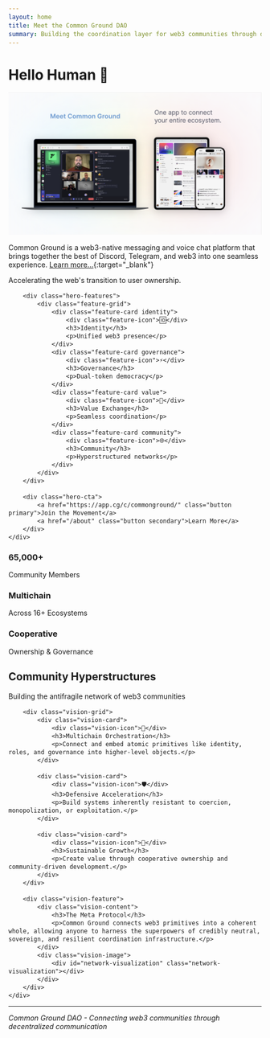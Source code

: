 ```yaml
---
layout: home
title: Meet the Common Ground DAO
summary: Building the coordination layer for web3 communities through decentralized communication tools.
---
```


# Hello Human 👋

![Common Ground Product Suite](/assets/images/common-ground-product-suite.png)

Common Ground is a web3-native messaging and voice chat platform that brings together the best of Discord, Telegram, and web3 into one seamless experience. [Learn more...](https://commonground.cg){:target="_blank"}

<div class="hero full-screen">
    <div class="hero-content">
        <p class="hero-subtitle">Accelerating the web's transition to  user ownership.</p>
        
        <div class="hero-features">
            <div class="feature-grid">
                <div class="feature-card identity">
                    <div class="feature-icon">🆔</div>
                    <h3>Identity</h3>
                    <p>Unified web3 presence</p>
                </div>
                <div class="feature-card governance">
                    <div class="feature-icon">⚡️</div>
                    <h3>Governance</h3>
                    <p>Dual-token democracy</p>
                </div>
                <div class="feature-card value">
                    <div class="feature-icon">💫</div>
                    <h3>Value Exchange</h3>
                    <p>Seamless coordination</p>
                </div>
                <div class="feature-card community">
                    <div class="feature-icon">🌐</div>
                    <h3>Community</h3>
                    <p>Hyperstructured networks</p>
                </div>
            </div>
        </div>

        <div class="hero-cta">
            <a href="https://app.cg/c/commonground/" class="button primary">Join the Movement</a>
            <a href="/about" class="button secondary">Learn More</a>
        </div>
    </div>
</div>

<div class="stats-banner">
    <div class="stat">
        <h3>65,000+</h3>
        <p>Community Members</p>
    </div>
    <div class="stat">
        <h3>Multichain</h3>
        <p>Across 16+ Ecosystems</p>
    </div>
    <div class="stat">
        <h3>Cooperative</h3>
        <p>Ownership & Governance</p>
    </div>
</div>

<div class="vision-section">
    <div class="container">
        <div class="section-header">
            <h2>Community Hyperstructures</h2>
            <p class="section-subtitle">Building the antifragile network of web3 communities</p>
        </div>

        <div class="vision-grid">
            <div class="vision-card">
                <div class="vision-icon">🔄</div>
                <h3>Multichain Orchestration</h3>
                <p>Connect and embed atomic primitives like identity, roles, and governance into higher-level objects.</p>
            </div>

            <div class="vision-card">
                <div class="vision-icon">🛡️</div>
                <h3>Defensive Acceleration</h3>
                <p>Build systems inherently resistant to coercion, monopolization, or exploitation.</p>
            </div>

            <div class="vision-card">
                <div class="vision-icon">🌱</div>
                <h3>Sustainable Growth</h3>
                <p>Create value through cooperative ownership and community-driven development.</p>
            </div>
        </div>

        <div class="vision-feature">
            <div class="vision-content">
                <h3>The Meta Protocol</h3>
                <p>Common Ground connects web3 primitives into a coherent whole, allowing anyone to harness the superpowers of credibly neutral, sovereign, and resilient coordination infrastructure.</p>
            </div>
            <div class="vision-image">
                <div id="network-visualization" class="network-visualization"></div>
            </div>
        </div>
    </div>
</div>

---

*Common Ground DAO - Connecting web3 communities through decentralized communication* 